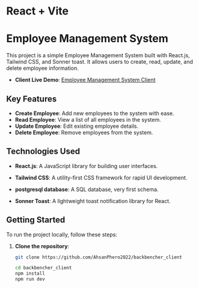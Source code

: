 # React + Vite

# Employee Management System

This project is a simple Employee Management System built with React.js, Tailwind CSS, and Sonner toast. It allows users to create, read, update, and delete employee information.

- **Client Live Demo**: [Employee Management System Client](https://backbencher-client.vercel.app)

## Key Features

- **Create Employee**: Add new employees to the system with ease.
- **Read Employee**: View a list of all employees in the system.
- **Update Employee**: Edit existing employee details.
- **Delete Employee**: Remove employees from the system.

## Technologies Used

- **React.js**: A JavaScript library for building user interfaces.
- **Tailwind CSS**: A utility-first CSS framework for rapid UI development.
- **postgresql database**: A SQL database, very first schema.

- **Sonner Toast**: A lightweight toast notification library for React.

## Getting Started

To run the project locally, follow these steps:

1. **Clone the repository**:

   ```bash
   git clone https://github.com/AhsanPhero2022/backbencher_client

   cd backbencher_client
   npm install
   npm run dev
   ```
